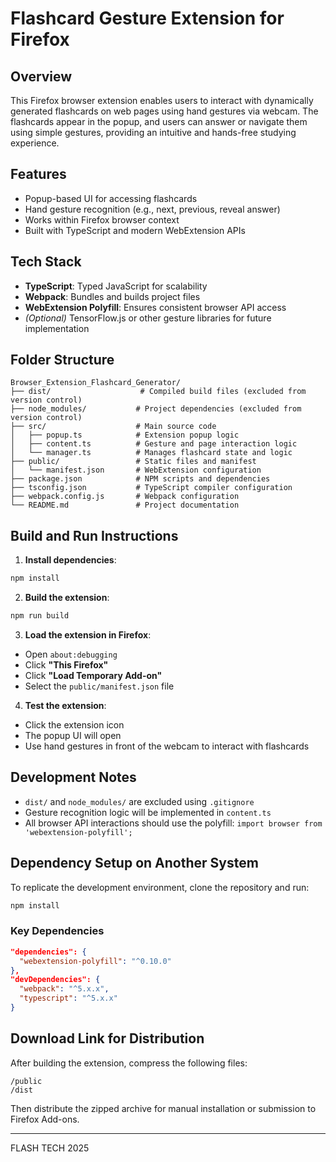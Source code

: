# Flashcard Gesture Extension for Firefox

## Overview

This Firefox browser extension enables users to interact with dynamically generated flashcards on web pages using hand gestures via webcam. The flashcards appear in the popup, and users can answer or navigate them using simple gestures, providing an intuitive and hands-free studying experience.

## Features

- Popup-based UI for accessing flashcards
- Hand gesture recognition (e.g., next, previous, reveal answer)
- Works within Firefox browser context
- Built with TypeScript and modern WebExtension APIs

## Tech Stack

- **TypeScript**: Typed JavaScript for scalability
- **Webpack**: Bundles and builds project files
- **WebExtension Polyfill**: Ensures consistent browser API access
- *(Optional)* TensorFlow.js or other gesture libraries for future implementation

## Folder Structure

```
Browser_Extension_Flashcard_Generator/
├── dist/                    # Compiled build files (excluded from version control)
├── node_modules/           # Project dependencies (excluded from version control)
├── src/                    # Main source code
│   ├── popup.ts            # Extension popup logic
│   ├── content.ts          # Gesture and page interaction logic
│   └── manager.ts          # Manages flashcard state and logic
├── public/                 # Static files and manifest
│   └── manifest.json       # WebExtension configuration
├── package.json            # NPM scripts and dependencies
├── tsconfig.json           # TypeScript compiler configuration
├── webpack.config.js       # Webpack configuration
└── README.md               # Project documentation
```

## Build and Run Instructions

1. **Install dependencies**:

```bash
npm install
```

2. **Build the extension**:

```bash
npm run build
```

3. **Load the extension in Firefox**:

- Open `about:debugging`
- Click **"This Firefox"**
- Click **"Load Temporary Add-on"**
- Select the `public/manifest.json` file

4. **Test the extension**:

- Click the extension icon
- The popup UI will open
- Use hand gestures in front of the webcam to interact with flashcards

## Development Notes

- `dist/` and `node_modules/` are excluded using `.gitignore`
- Gesture recognition logic will be implemented in `content.ts`
- All browser API interactions should use the polyfill: `import browser from 'webextension-polyfill';`

## Dependency Setup on Another System

To replicate the development environment, clone the repository and run:

```bash
npm install
```

### Key Dependencies

```json
"dependencies": {
  "webextension-polyfill": "^0.10.0"
},
"devDependencies": {
  "webpack": "^5.x.x",
  "typescript": "^5.x.x"
}
```

## Download Link for Distribution

After building the extension, compress the following files:

```
/public
/dist
```

Then distribute the zipped archive for manual installation or submission to Firefox Add-ons.

---

FLASH TECH 2025 

